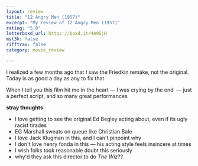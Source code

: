 ```yaml
---
layout: review
title: "12 Angry Men (1957)"
excerpt: "My review of 12 Angry Men (1957)"
rating: "5.0"
letterboxd_url: https://boxd.it/4A0SjH
mst3k: false
rifftrax: false
category: movie_review

---
```


I realized a few months ago that I saw the Friedkin remake, not the original. Today is as good a day as any to fix that

When I tell you this film hit me in the heart — I was crying by the end  — just a perfect script, and so many great performances

<b>stray thoughts</b>
* I love getting to see the original Ed Begley acting about, even if its ugly racist tirades
* EG Marshall sweats on queue like Christian Bale
* I love Jack Klugman in this, and I can't pinpoint why
* I don't love henry fonda in this — his acting style feels insincere at times
* I wish folks took reasonable doubt this seriously
* why'd they ask this director to do <i>The Wiz</i>??